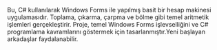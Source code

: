 Bu, C# kullanılarak Windows Forms ile yapılmış basit bir hesap makinesi uygulamasıdır. Toplama, çıkarma, çarpma ve bölme gibi temel aritmetik işlemleri gerçekleştirir. Proje, temel Windows Forms işlevselliğini ve C# programlama kavramlarını göstermek için tasarlanmıştır.Yeni başlayan arkadaşlar faydalanabilir.
